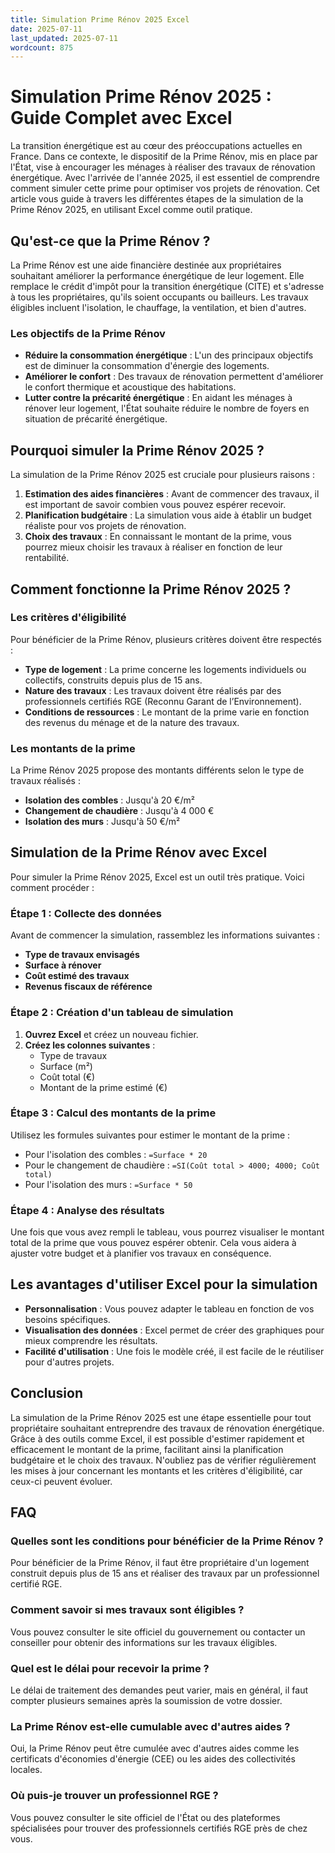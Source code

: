 ```yaml
---
title: Simulation Prime Rénov 2025 Excel
date: 2025-07-11
last_updated: 2025-07-11
wordcount: 875
---
```


# Simulation Prime Rénov 2025 : Guide Complet avec Excel

La transition énergétique est au cœur des préoccupations actuelles en France. Dans ce contexte, le dispositif de la Prime Rénov, mis en place par l'État, vise à encourager les ménages à réaliser des travaux de rénovation énergétique. Avec l'arrivée de l'année 2025, il est essentiel de comprendre comment simuler cette prime pour optimiser vos projets de rénovation. Cet article vous guide à travers les différentes étapes de la simulation de la Prime Rénov 2025, en utilisant Excel comme outil pratique.

## Qu'est-ce que la Prime Rénov ?

La Prime Rénov est une aide financière destinée aux propriétaires souhaitant améliorer la performance énergétique de leur logement. Elle remplace le crédit d'impôt pour la transition énergétique (CITE) et s'adresse à tous les propriétaires, qu'ils soient occupants ou bailleurs. Les travaux éligibles incluent l'isolation, le chauffage, la ventilation, et bien d'autres.

### Les objectifs de la Prime Rénov

- **Réduire la consommation énergétique** : L'un des principaux objectifs est de diminuer la consommation d'énergie des logements.
- **Améliorer le confort** : Des travaux de rénovation permettent d'améliorer le confort thermique et acoustique des habitations.
- **Lutter contre la précarité énergétique** : En aidant les ménages à rénover leur logement, l'État souhaite réduire le nombre de foyers en situation de précarité énergétique.

## Pourquoi simuler la Prime Rénov 2025 ?

La simulation de la Prime Rénov 2025 est cruciale pour plusieurs raisons :

1. **Estimation des aides financières** : Avant de commencer des travaux, il est important de savoir combien vous pouvez espérer recevoir.
2. **Planification budgétaire** : La simulation vous aide à établir un budget réaliste pour vos projets de rénovation.
3. **Choix des travaux** : En connaissant le montant de la prime, vous pourrez mieux choisir les travaux à réaliser en fonction de leur rentabilité.

## Comment fonctionne la Prime Rénov 2025 ?

### Les critères d'éligibilité

Pour bénéficier de la Prime Rénov, plusieurs critères doivent être respectés :

- **Type de logement** : La prime concerne les logements individuels ou collectifs, construits depuis plus de 15 ans.
- **Nature des travaux** : Les travaux doivent être réalisés par des professionnels certifiés RGE (Reconnu Garant de l’Environnement).
- **Conditions de ressources** : Le montant de la prime varie en fonction des revenus du ménage et de la nature des travaux.

### Les montants de la prime

La Prime Rénov 2025 propose des montants différents selon le type de travaux réalisés :

- **Isolation des combles** : Jusqu'à 20 €/m²
- **Changement de chaudière** : Jusqu'à 4 000 €
- **Isolation des murs** : Jusqu'à 50 €/m²

## Simulation de la Prime Rénov avec Excel

Pour simuler la Prime Rénov 2025, Excel est un outil très pratique. Voici comment procéder :

### Étape 1 : Collecte des données

Avant de commencer la simulation, rassemblez les informations suivantes :

- **Type de travaux envisagés**
- **Surface à rénover**
- **Coût estimé des travaux**
- **Revenus fiscaux de référence**

### Étape 2 : Création d'un tableau de simulation

1. **Ouvrez Excel** et créez un nouveau fichier.
2. **Créez les colonnes suivantes** :
   - Type de travaux
   - Surface (m²)
   - Coût total (€)
   - Montant de la prime estimé (€)

### Étape 3 : Calcul des montants de la prime

Utilisez les formules suivantes pour estimer le montant de la prime :

- Pour l'isolation des combles : `=Surface * 20`
- Pour le changement de chaudière : `=SI(Coût total > 4000; 4000; Coût total)`
- Pour l'isolation des murs : `=Surface * 50`

### Étape 4 : Analyse des résultats

Une fois que vous avez rempli le tableau, vous pourrez visualiser le montant total de la prime que vous pouvez espérer obtenir. Cela vous aidera à ajuster votre budget et à planifier vos travaux en conséquence.

## Les avantages d'utiliser Excel pour la simulation

- **Personnalisation** : Vous pouvez adapter le tableau en fonction de vos besoins spécifiques.
- **Visualisation des données** : Excel permet de créer des graphiques pour mieux comprendre les résultats.
- **Facilité d'utilisation** : Une fois le modèle créé, il est facile de le réutiliser pour d'autres projets.

## Conclusion

La simulation de la Prime Rénov 2025 est une étape essentielle pour tout propriétaire souhaitant entreprendre des travaux de rénovation énergétique. Grâce à des outils comme Excel, il est possible d'estimer rapidement et efficacement le montant de la prime, facilitant ainsi la planification budgétaire et le choix des travaux. N'oubliez pas de vérifier régulièrement les mises à jour concernant les montants et les critères d'éligibilité, car ceux-ci peuvent évoluer.

## FAQ

### Quelles sont les conditions pour bénéficier de la Prime Rénov ?

Pour bénéficier de la Prime Rénov, il faut être propriétaire d'un logement construit depuis plus de 15 ans et réaliser des travaux par un professionnel certifié RGE.

### Comment savoir si mes travaux sont éligibles ?

Vous pouvez consulter le site officiel du gouvernement ou contacter un conseiller pour obtenir des informations sur les travaux éligibles.

### Quel est le délai pour recevoir la prime ?

Le délai de traitement des demandes peut varier, mais en général, il faut compter plusieurs semaines après la soumission de votre dossier.

### La Prime Rénov est-elle cumulable avec d'autres aides ?

Oui, la Prime Rénov peut être cumulée avec d'autres aides comme les certificats d'économies d'énergie (CEE) ou les aides des collectivités locales.

### Où puis-je trouver un professionnel RGE ?

Vous pouvez consulter le site officiel de l'État ou des plateformes spécialisées pour trouver des professionnels certifiés RGE près de chez vous.